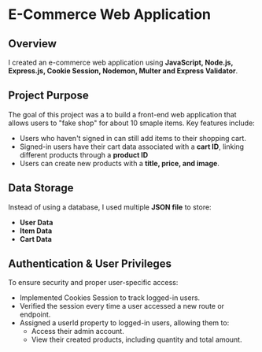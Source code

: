# E-Commerce Web Application

## Overview
I created an e-commerce web application using **JavaScript, Node.js, Express.js, Cookie Session, Nodemon, Multer and Express Validator**.

## Project Purpose
The goal of this project was a to build a front-end web application that allows users to "fake shop" for about 10 smaple items. Key features include:  
- Users who haven't signed in can still add items to their shopping cart.
- Signed-in users have their cart data associated with a **cart ID**, linking different products through a **product ID**
- Users can create new products with a **title, price, and image**.

## Data Storage
Instead of using a database, I used multiple **JSON file** to store:
- **User Data**
- **Item Data**
- **Cart Data**

## Authentication & User Privileges
To ensure security and proper user-specific access: 
- Implemented Cookies Session to track logged-in users.
- Verified the session every time a user accessed a new route or endpoint.
- Assigned a userId property to logged-in users, allowing them to:
    - Access their admin account.
    - View their created products, including quantity and total amount.

